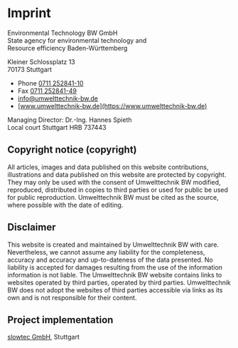 # Imprint

Environmental Technology BW GmbH\
State agency for environmental technology and\
Resource efficiency Baden-Württemberg

Kleiner Schlossplatz 13\
70173 Stuttgart

* Phone [0711 252841-10](tel:+071125284110)
* Fax [0711 252841-49](tel:+071125284149)
* [info@umwelttechnik-bw.de](mailto:info@umwelttechnik-bw.de)
* [www.umwelttechnik-bw.de](https://www.umwelttechnik-bw.de)

Managing Director: Dr.-Ing. Hannes Spieth\
Local court Stuttgart HRB 737443

## Copyright notice (copyright)

All articles, images and data published on this website
contributions, illustrations and data published on this website are protected by copyright.
They may only be used with the consent of Umwelttechnik BW
modified, reproduced, distributed in copies to third parties or used for public
be used for public reproduction.
Umwelttechnik BW must be cited as the source,
where possible with the date of editing.

## Disclaimer
This website is created and maintained by Umwelttechnik BW
with care.
Nevertheless, we cannot assume any liability for the completeness, accuracy and
accuracy and up-to-dateness of the data presented.
No liability is accepted for damages resulting from the use of the information
information is not liable.
The Umwelttechnik BW website contains links to websites operated by third parties,
operated by third parties.
Umwelttechnik BW does not adopt the websites of third parties accessible via links as its own
and is not responsible for their content.

## Project implementation

[slowtec GmbH](https://slowtec.de), Stuttgart
